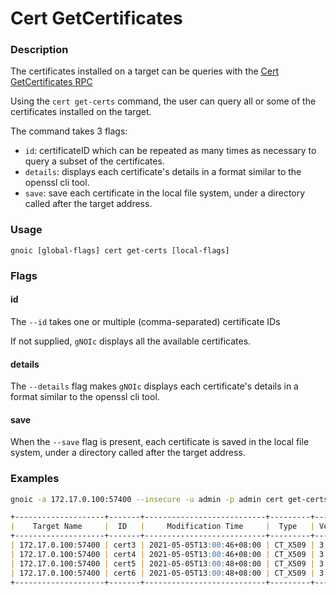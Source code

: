 # Cert GetCertificates

### Description

The certificates installed on a target can be queries with the [Cert GetCertificates RPC](https://github.com/openconfig/gnoi/blob/master/cert/cert.proto#L154)

Using the `cert get-certs` command, the user can query all or some of the certificates installed on the target.

The command takes 3 flags:

- `id`: certificateID which can be repeated as many times as necessary to query a subset of the certificates.
- `details`: displays each certificate's details in a format similar to the openssl cli tool.
- `save`: save each certificate in the local file system, under a directory called after the target address.
  
### Usage

`gnoic [global-flags] cert get-certs [local-flags]`

### Flags

#### id

The `--id` takes one or multiple (comma-separated) certificate IDs

If not supplied, `gNOIc` displays all the available certificates.

#### details

The `--details` flag makes `gNOIc` displays each certificate's details in a format similar to the openssl cli tool.

#### save

When the `--save` flag is present, each certificate is saved in the local file system, under a directory called after the target address.

### Examples

```bash
gnoic -a 172.17.0.100:57400 --insecure -u admin -p admin cert get-certs
```

```md
+--------------------+-------+---------------------------+---------+---------+------------+----------------------+----------------------+--------------+
|    Target Name     |  ID   |     Modification Time     |  Type   | Version |  Subject   |      Valid From      |     Valid Until      |   IP Addrs   |
+--------------------+-------+---------------------------+---------+---------+------------+----------------------+----------------------+--------------+
| 172.17.0.100:57400 | cert3 | 2021-05-05T13:00:46+08:00 | CT_X509 | 3       | CN=router1 | 2021-05-05T04:00:46Z | 2031-05-03T05:00:46Z | 172.17.0.100 |
| 172.17.0.100:57400 | cert4 | 2021-05-05T13:00:46+08:00 | CT_X509 | 3       | CN=router1 | 2021-05-05T04:00:47Z | 2031-05-03T05:00:47Z | 172.17.0.100 |
| 172.17.0.100:57400 | cert5 | 2021-05-05T13:00:48+08:00 | CT_X509 | 3       | CN=router1 | 2021-05-05T04:00:48Z | 2031-05-03T05:00:48Z | 172.17.0.100 |
| 172.17.0.100:57400 | cert6 | 2021-05-05T13:00:48+08:00 | CT_X509 | 3       | CN=router1 | 2021-05-05T04:00:49Z | 2031-05-03T05:00:49Z | 172.17.0.100 |
+--------------------+-------+---------------------------+---------+---------+------------+----------------------+----------------------+--------------+
```